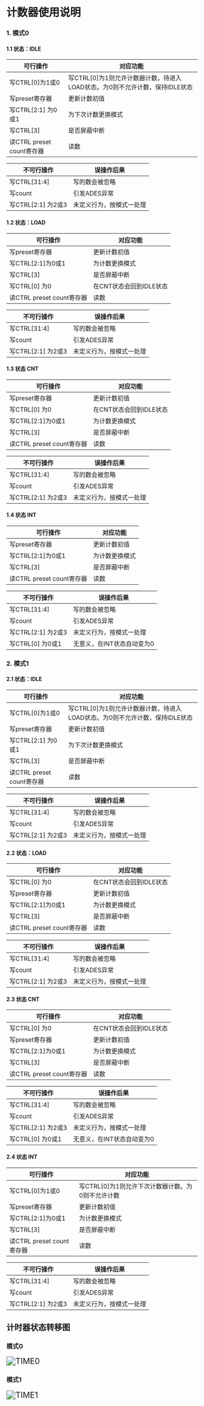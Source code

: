 # 计数器使用说明

### 1. 模式0

#### 1.1 状态：IDLE

| 可行操作                  | 对应功能                                                     |
| ------------------------- | ------------------------------------------------------------ |
| 写CTRL[0]为1或0           | 写CTRL[0]为1则允许计数器计数，待进入LOAD状态。为0则不允许计数，保持IDLE状态 |
| 写preset寄存器            | 更新计数初值                                                 |
| 写CTRL[2:1] 为0或1        | 为下次计数更换模式                                           |
| 写CTRL[3]                 | 是否屏蔽中断                                                 |
| 读CTRL preset count寄存器 | 读数                                                         |

| 不可行操作         | 误操作后果               |
| ------------------ | ------------------------ |
| 写CTRL[31:4]       | 写的数会被忽略           |
| 写count            | 引发ADES异常             |
| 写CTRL[2:1] 为2或3 | 未定义行为，按模式一处理 |

#### 1.2 状态：LOAD

| 可行操作                  | 对应功能                |
| ------------------------- | ----------------------- |
| 写preset寄存器            | 更新计数初值            |
| 写CTRL[2:1]为0或1         | 为计数更换模式          |
| 写CTRL[3]                 | 是否屏蔽中断            |
| 写CTRL[0] 为0             | 在CNT状态会回到IDLE状态 |
| 读CTRL preset count寄存器 | 读数                    |

| 不可行操作         | 误操作后果               |
| ------------------ | ------------------------ |
| 写CTRL[31:4]       | 写的数会被忽略           |
| 写count            | 引发ADES异常             |
| 写CTRL[2:1] 为2或3 | 未定义行为，按模式一处理 |

#### 1.3 状态 CNT

| 可行操作                  | 对应功能                |
| ------------------------- | ----------------------- |
| 写preset寄存器            | 更新计数初值            |
| 写CTRL[0] 为0             | 在CNT状态会回到IDLE状态 |
| 写CTRL[2:1]为0或1         | 为计数更换模式          |
| 写CTRL[3]                 | 是否屏蔽中断            |
| 读CTRL preset count寄存器 | 读数                    |

| 不可行操作         | 误操作后果               |
| ------------------ | ------------------------ |
| 写CTRL[31:4]       | 写的数会被忽略           |
| 写count            | 引发ADES异常             |
| 写CTRL[2:1] 为2或3 | 未定义行为，按模式一处理 |

#### 1.4 状态 INT

| 可行操作                  | 对应功能       |
| ------------------------- | -------------- |
| 写preset寄存器            | 更新计数初值   |
| 写CTRL[2:1]为0或1         | 为计数更换模式 |
| 写CTRL[3]                 | 是否屏蔽中断   |
| 读CTRL preset count寄存器 | 读数           |

| 不可行操作         | 误操作后果                 |
| ------------------ | -------------------------- |
| 写CTRL[31:4]       | 写的数会被忽略             |
| 写count            | 引发ADES异常               |
| 写CTRL[2:1] 为2或3 | 未定义行为，按模式一处理   |
| 写CTRL[0] 为0或1   | 无意义，在INT状态自动变为0 |

### 2. 模式1

#### 2.1 状态：IDLE

| 可行操作                  | 对应功能                                                     |
| ------------------------- | ------------------------------------------------------------ |
| 写CTRL[0]为1或0           | 写CTRL[0]为1则允许计数器计数，待进入LOAD状态。为0则不允许计数，保持IDLE状态 |
| 写preset寄存器            | 更新计数初值                                                 |
| 写CTRL[2:1] 为0或1        | 为下次计数更换模式                                           |
| 写CTRL[3]                 | 是否屏蔽中断                                                 |
| 读CTRL preset count寄存器 | 读数                                                         |

| 不可行操作         | 误操作后果               |
| ------------------ | ------------------------ |
| 写CTRL[31:4]       | 写的数会被忽略           |
| 写count            | 引发ADES异常             |
| 写CTRL[2:1] 为2或3 | 未定义行为，按模式一处理 |

#### 2.2 状态：LOAD

| 可行操作                  | 对应功能                |
| ------------------------- | ----------------------- |
| 写CTRL[0] 为0             | 在CNT状态会回到IDLE状态 |
| 写preset寄存器            | 更新计数初值            |
| 写CTRL[2:1]为0或1         | 为计数更换模式          |
| 写CTRL[3]                 | 是否屏蔽中断            |
| 读CTRL preset count寄存器 | 读数                    |

| 不可行操作         | 误操作后果               |
| ------------------ | ------------------------ |
| 写CTRL[31:4]       | 写的数会被忽略           |
| 写count            | 引发ADES异常             |
| 写CTRL[2:1] 为2或3 | 未定义行为，按模式一处理 |

#### 2.3 状态 CNT

| 可行操作                  | 对应功能                |
| ------------------------- | ----------------------- |
| 写CTRL[0] 为0             | 在CNT状态会回到IDLE状态 |
| 写preset寄存器            | 更新计数初值            |
| 写CTRL[2:1]为0或1         | 为计数更换模式          |
| 写CTRL[3]                 | 是否屏蔽中断            |
| 读CTRL preset count寄存器 | 读数                    |

| 不可行操作         | 误操作后果                 |
| ------------------ | -------------------------- |
| 写CTRL[31:4]       | 写的数会被忽略             |
| 写count            | 引发ADES异常               |
| 写CTRL[2:1] 为2或3 | 未定义行为，按模式一处理   |
| 写CTRL[0] 为0或1   | 无意义，在INT状态自动变为0 |

#### 2.4 状态 INT

| 可行操作                  | 对应功能                                          |
| ------------------------- | ------------------------------------------------- |
| 写CTRL[0]为1或0           | 写CTRL[0]为1则允许下次计数器计数。为0则不允许计数 |
| 写preset寄存器            | 更新计数初值                                      |
| 写CTRL[2:1]为0或1         | 为计数更换模式                                    |
| 写CTRL[3]                 | 是否屏蔽中断                                      |
| 读CTRL preset count寄存器 | 读数                                              |

| 不可行操作         | 误操作后果               |
| ------------------ | ------------------------ |
| 写CTRL[31:4]       | 写的数会被忽略           |
| 写count            | 引发ADES异常             |
| 写CTRL[2:1] 为2或3 | 未定义行为，按模式一处理 |



## 计时器状态转移图

### 模式0

<img src="D:\计算机\计组实验\P7\设计文档\TIME0.png" alt="TIME0" style="zoom:150%;" />

### 模式1

<img src="D:\计算机\计组实验\P7\设计文档\TIME1.png" alt="TIME1" style="zoom:150%;" />

